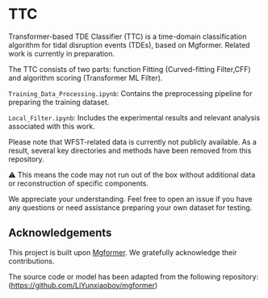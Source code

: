 # TTC
Transformer-based TDE Classifier (TTC) is a time-domain classification algorithm for tidal disruption events (TDEs), based on Mgformer. Related work is currently in preparation.

The TTC consists of two parts: function Fitting (Curved-fitting Filter,CFF) and algorithm scoring (Transformer ML Filter).

`Training_Data_Processing.ipynb`:
Contains the preprocessing pipeline for preparing the training dataset.

`Local_Filter.ipynb`:
Includes the experimental results and relevant analysis associated with this work.

Please note that WFST-related data is currently not publicly available.  As a result, several key directories and methods have been removed from this repository.

⚠️ This means the code may not run out of the box without additional data or reconstruction of specific components.

We appreciate your understanding.  Feel free to open an issue if you have any questions or need assistance preparing your own dataset for testing.

## Acknowledgements

This project is built upon [Mgformer](https://doi.org/10.1016/j.engappai.2024.108633). We gratefully acknowledge their contributions.

The source code or model has been adapted from the following repository:
(https://github.com/LiYunxiaoboy/mgformer)
